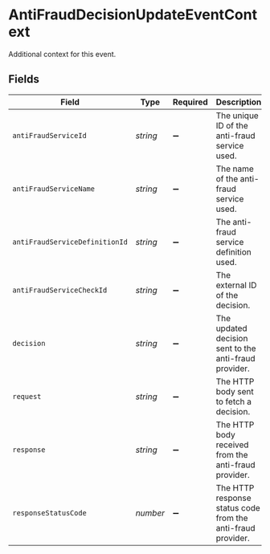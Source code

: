 # AntiFraudDecisionUpdateEventContext

Additional context for this event.


## Fields

| Field                                                       | Type                                                        | Required                                                    | Description                                                 | Example                                                     |
| ----------------------------------------------------------- | ----------------------------------------------------------- | ----------------------------------------------------------- | ----------------------------------------------------------- | ----------------------------------------------------------- |
| `antiFraudServiceId`                                        | *string*                                                    | :heavy_minus_sign:                                          | The unique ID of the anti-fraud service used.               |                                                             |
| `antiFraudServiceName`                                      | *string*                                                    | :heavy_minus_sign:                                          | The name of the anti-fraud service used.                    |                                                             |
| `antiFraudServiceDefinitionId`                              | *string*                                                    | :heavy_minus_sign:                                          | The anti-fraud service definition used.                     |                                                             |
| `antiFraudServiceCheckId`                                   | *string*                                                    | :heavy_minus_sign:                                          | The external ID of the decision.                            | decision-1234                                               |
| `decision`                                                  | *string*                                                    | :heavy_minus_sign:                                          | The updated decision sent to the anti-fraud provider.       | ACCEPT                                                      |
| `request`                                                   | *string*                                                    | :heavy_minus_sign:                                          | The HTTP body sent to fetch a decision.                     |                                                             |
| `response`                                                  | *string*                                                    | :heavy_minus_sign:                                          | The HTTP body received from the anti-fraud provider.        |                                                             |
| `responseStatusCode`                                        | *number*                                                    | :heavy_minus_sign:                                          | The HTTP response status code from the anti-fraud provider. |                                                             |